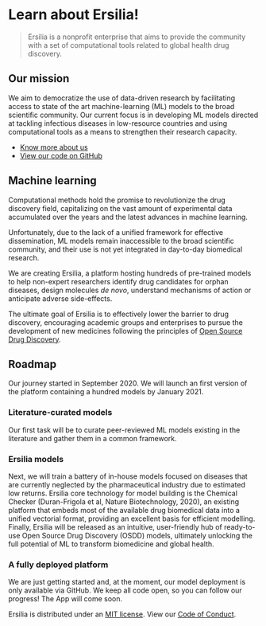 # Learn about Ersilia!

> Ersilia is a nonprofit enterprise that aims to provide the community with a set of computational tools related to global health drug discovery.

## Our mission

We aim to democratize the use of data-driven research by facilitating access to state of the art machine-learning (ML) models to the broad scientific community. Our current focus is in developing ML models directed at tackling infectious diseases in low-resource countries and using computational tools as a means to strengthen their research capacity.

* [Know more about us](http://ersilia.io)
* [View our code on GitHub](https://github.com/ersilia-os/ersilia)

## Machine learning

Computational methods hold the promise to revolutionize the drug discovery field, capitalizing on the vast amount of experimental data accumulated over the years and the latest advances in machine learning.

Unfortunately, due to the lack of a unified framework for effective dissemination, ML models remain inaccessible to the broad scientific community, and their use is not yet integrated in day-to-day biomedical research.

We are creating Ersilia, a platform hosting hundreds of pre-trained models to help non-expert researchers identify drug candidates for orphan diseases, design molecules _de novo_, understand mechanisms of action or anticipate adverse side-effects.

The ultimate goal of Ersilia is to effectively lower the barrier to drug discovery, encouraging academic groups and enterprises to pursue the development of new medicines following the principles of [Open Source Drug Discovery](https://chemistry-europe.onlinelibrary.wiley.com/doi/full/10.1002/cmdc.201900565).

## Roadmap

Our journey started in September 2020. We will launch an first version of the platform containing a hundred models by January 2021.

### Literature-curated models

Our first task will be to curate peer-reviewed ML models existing in the literature and gather them in a common framework.

### Ersilia models

Next, we will train a battery of in-house models focused on diseases that are currently neglected by the pharmaceutical industry due to estimated low returns. Ersilia core technology for model building is the Chemical Checker (Duran-Frigola et al, Nature Biotechnology, 2020), an existing platform that embeds most of the available drug biomedical data into a unified vectorial format, providing an excellent basis for efficient modelling. Finally, Ersilia will be released as an intuitive, user-friendly hub of ready-to-use Open Source Drug Discovery (OSDD) models, ultimately unlocking the full potential of ML to transform biomedicine and global health.

### A fully deployed platform

We are just getting started and, at the moment, our model deployment is only available via GitHub. We keep all code open, so you can follow our progress! The App will come soon.

Ersilia is distributed under an [MIT license](https://github.com/ersilia-os/ersilia/blob/master/LICENSE.txt). View our [Code of Conduct](https://github.com/ersilia-os/ersilia/blob/master/CODE_OF_CONDUCT.md).
